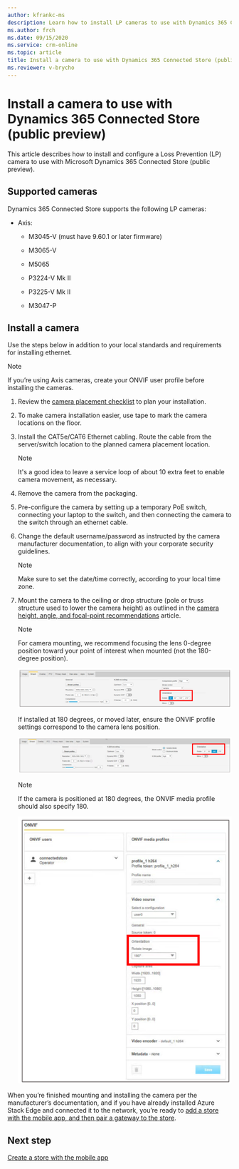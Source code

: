 ```yaml
---
author: kfrankc-ms
description: Learn how to install LP cameras to use with Dynamics 365 Connected Store (public preview)
ms.author: frch
ms.date: 09/15/2020
ms.service: crm-online
ms.topic: article
title: Install a camera to use with Dynamics 365 Connected Store (public preview)
ms.reviewer: v-brycho
---
```


# Install a camera to use with Dynamics 365 Connected Store (public preview)

This article describes how to install and configure a Loss Prevention (LP) camera to use with Microsoft Dynamics 365 Connected Store (public preview).

## Supported cameras

Dynamics 365 Connected Store supports the following LP cameras:

- Axis:

   - M3045-V (must have 9.60.1 or later firmware)
   
   - M3065-V
   
   - M5065 
   
   - P3224-V Mk II
   
   - P3225-V Mk II
   
   - M3047-P
   
## Install a camera	

Use the steps below in addition to your local standards and requirements for installing ethernet.

> [!NOTE]
> If you’re using Axis cameras, create your ONVIF user profile before installing the cameras.

1. Review the [camera placement checklist](camera-placement-checklist.md) to plan your installation.

2. To make camera installation easier, use tape to mark the camera locations on the floor.

3. Install the CAT5e/CAT6 Ethernet cabling. Route the cable from the server/switch location to the planned camera placement location.

    > [!NOTE] 
    > It's a good idea to leave a service loop of about 10 extra feet to enable camera movement, as necessary.
    
4.	Remove the camera from the packaging.

5.	Pre-configure the camera by setting up a temporary PoE switch, connecting your laptop to the switch, and then connecting the camera to the switch through an ethernet cable.

6.	Change the default username/password as instructed by the camera manufacturer documentation, to align with your corporate security guidelines.

    > [!NOTE] 
    > Make sure to set the date/time correctly, according to your local time zone.
  
7.	Mount the camera to the ceiling or drop structure (pole or truss structure used to lower the camera height) as outlined in the [camera height, angle, and focal-point recommendations](camera-placement-recommendations.md) article.

    > [!NOTE] 
    > For camera mounting, we recommend focusing the lens 0-degree position toward your point of interest when mounted (not the 180-degree position).
   
    ![O-degree camera position](media/orientation-0.PNG "0-degree camera position")
 
    If installed at 180 degrees, or moved later, ensure the ONVIF profile settings correspond to the camera lens position. 
   
    ![180-degree camera position](media/orientation-180.PNG "180-degree camera position")
 
    > [!NOTE]  
    > If the camera is positioned at 180 degrees, the ONVIF media profile should also specify 180.
   
    ![ONVIF media profile](media/ONVIF.PNG "ONVIF media profile")
 
When you’re finished mounting and installing the camera per the manufacturer’s documentation, and if you have already installed Azure Stack Edge and connected it to the network, you’re ready to [add a store with the mobile app, and then pair a gateway to the store](mobile-app-create-store.md).

## Next step

[Create a store with the mobile app](mobile-app-create-store.md)

